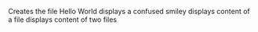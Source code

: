 Creates the file Hello World
displays a confused smiley
displays content of a file
displays content of two files

